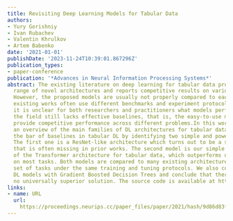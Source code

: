 ```yaml
---
title: Revisiting Deep Learning Models for Tabular Data
authors:
- Yury Gorishniy
- Ivan Rubachev
- Valentin Khrulkov
- Artem Babenko
date: '2021-01-01'
publishDate: '2023-11-24T10:39:01.867296Z'
publication_types:
- paper-conference
publication: '*Advances in Neural Information Processing Systems*'
abstract: The existing literature on deep learning for tabular data proposes a wide
  range of novel architectures and reports competitive results on various datasets.
  However, the proposed models are usually not properly compared to each other and
  existing works often use different benchmarks and experiment protocols. As a result,
  it is unclear for both researchers and practitioners what models perform best. Additionally,
  the field still lacks effective baselines, that is, the easy-to-use models that
  provide competitive performance across different problems.In this work, we perform
  an overview of the main families of DL architectures for tabular data and raise
  the bar of baselines in tabular DL by identifying two simple and powerful deep architectures.
  The first one is a ResNet-like architecture which turns out to be a strong baseline
  that is often missing in prior works. The second model is our simple adaptation
  of the Transformer architecture for tabular data, which outperforms other solutions
  on most tasks. Both models are compared to many existing architectures on a diverse
  set of tasks under the same training and tuning protocols. We also compare the best
  DL models with Gradient Boosted Decision Trees and conclude that there is still
  no universally superior solution. The source code is available at https://github.com/yandex-research/rtdl.
links:
- name: URL
  url: 
    https://proceedings.neurips.cc/paper_files/paper/2021/hash/9d86d83f925f2149e9edb0ac3b49229c-Abstract.html
---
```

